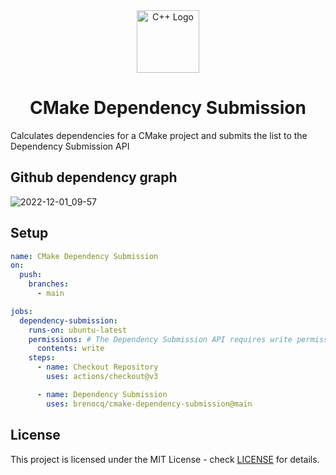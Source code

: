 <div align="center">
<img src="https://user-images.githubusercontent.com/17342434/204997817-e8f9273d-d3d9-4869-9d9a-94d0889acf3d.png" alt="C++ Logo" width="100"/>
</div>

<h1 align="center">
CMake Dependency Submission
</h1>

Calculates dependencies for a CMake project and submits the list to the Dependency Submission API

## Github dependency graph
![2022-12-01_09-57](https://user-images.githubusercontent.com/17342434/204997995-1955d053-87f4-464f-8e02-e36fa807d0b1.png)

## Setup

```yml
name: CMake Dependency Submission
on:
  push:
    branches:
      - main

jobs:
  dependency-submission:
    runs-on: ubuntu-latest
    permissions: # The Dependency Submission API requires write permission
      contents: write
    steps:
      - name: Checkout Repository
        uses: actions/checkout@v3

      - name: Dependency Submission
        uses: brenocq/cmake-dependency-submission@main
```

## License
This project is licensed under the MIT License - check [LICENSE](LICENSE) for details.
